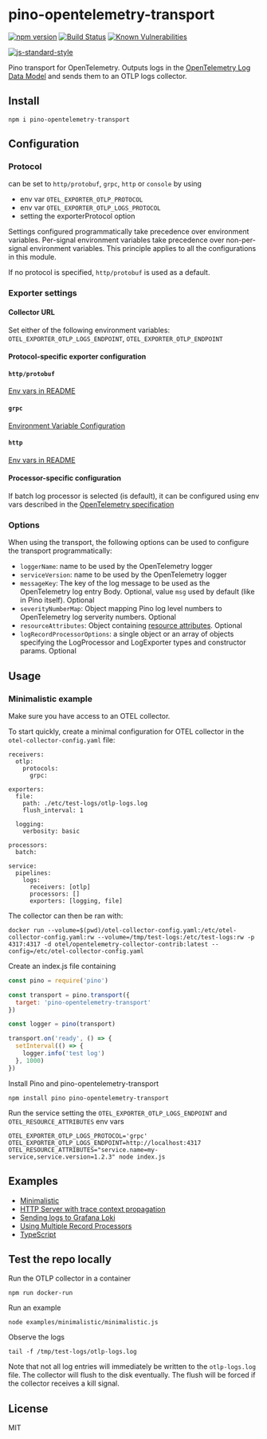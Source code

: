 # pino-opentelemetry-transport
[![npm version](https://img.shields.io/npm/v/pino-opentelemetry-transport)](https://www.npmjs.com/package/pino-opentelemetry-transport)
[![Build Status](https://img.shields.io/github/workflow/status/Vunovati/pino-opentelemetry-transport/CI)](https://github.com/Vunovati/pino-opentelemetry-transport/actions)
[![Known Vulnerabilities](https://snyk.io/test/github/Vunovati/pino-opentelemetry-transport/badge.svg)](https://snyk.io/test/Vunovati/pino-opentelemetry-transport)
<!-- [![Coverage Status](https://coveralls.io/repos/github/Vunovati/pino-opentelemetry-transport/badge.svg?branch=main)](https://coveralls.io/github/Vunovati/pino-opentelemetry-transport?branch=main) -->
[![js-standard-style](https://img.shields.io/badge/code%20style-standard-brightgreen.svg?style=flat)](https://standardjs.com/)

Pino transport for OpenTelemetry. Outputs logs in the [OpenTelemetry Log Data Model](https://github.com/open-telemetry/opentelemetry-specification/blob/fc8289b8879f3a37e1eba5b4e445c94e74b20359/specification/logs/data-model.md) and sends them to an OTLP logs collector.

## Install

```
npm i pino-opentelemetry-transport
```

## Configuration
### Protocol
can be set to `http/protobuf`, `grpc`, `http` or `console` by using 

* env var `OTEL_EXPORTER_OTLP_PROTOCOL` 
* env var `OTEL_EXPORTER_OTLP_LOGS_PROTOCOL`
* setting the exporterProtocol option

Settings configured programmatically take precedence over environment variables. Per-signal environment variables take precedence over non-per-signal environment variables. This principle applies to all the configurations in this module.

If no protocol is specified, `http/protobuf` is used as a default.

### Exporter settings

#### Collector URL

Set either of the following environment variables:
`OTEL_EXPORTER_OTLP_LOGS_ENDPOINT`,
`OTEL_EXPORTER_OTLP_ENDPOINT`

#### Protocol-specific exporter configuration

#### `http/protobuf`
[Env vars in README](https://github.com/open-telemetry/opentelemetry-js/blob/d4a41bd815dd50703f692000a70c59235ad71959/experimental/packages/exporter-trace-otlp-proto/README.md#exporter-timeout-configuration)

#### `grpc`
[Environment Variable Configuration](https://github.com/open-telemetry/opentelemetry-js/blob/d4a41bd815dd50703f692000a70c59235ad71959/experimental/packages/exporter-logs-otlp-grpc/README.md#environment-variable-configuration)

#### `http`
[Env vars in README](https://github.com/open-telemetry/opentelemetry-js/blob/d4a41bd815dd50703f692000a70c59235ad71959/experimental/packages/exporter-trace-otlp-http/README.md#configuration-options-as-environment-variables)


#### Processor-specific configuration
If batch log processor is selected (is default), it can be configured using env vars described in the [OpenTelemetry specification](https://opentelemetry.io/docs/specs/otel/configuration/sdk-environment-variables/#batch-logrecord-processor)

### Options
When using the transport, the following options can be used to configure the transport programmatically:

* `loggerName`: name to be used by the OpenTelemetry logger
* `serviceVersion`: name to be used by the OpenTelemetry logger
* `messageKey`: The key of the log message to be used as the OpenTelemetry log entry Body. Optional, value `msg` used by default (like in Pino itself). Optional
* `severityNumberMap`: Object mapping Pino log level numbers to OpenTelemetry log serverity numbers. Optional
* `resourceAttributes`: Object containing [resource attributes](https://opentelemetry.io/docs/instrumentation/js/resources/). Optional
* `logRecordProcessorOptions`: a single object or an array of objects specifying the LogProcessor and LogExporter types and constructor params. Optional


## Usage

### Minimalistic example

Make sure you have access to an OTEL collector.

To start quickly, create a minimal configuration for OTEL collector in the `otel-collector-config.yaml` file:

```
receivers:
  otlp:
    protocols:
      grpc:

exporters:
  file:
    path: ./etc/test-logs/otlp-logs.log
    flush_interval: 1

  logging:
    verbosity: basic
  
processors:
  batch:

service:
  pipelines:
    logs:
      receivers: [otlp]
      processors: []
      exporters: [logging, file]
```

The collector can then be ran with:

```
docker run --volume=$(pwd)/otel-collector-config.yaml:/etc/otel-collector-config.yaml:rw --volume=/tmp/test-logs:/etc/test-logs:rw -p 4317:4317 -d otel/opentelemetry-collector-contrib:latest --config=/etc/otel-collector-config.yaml
```

Create an index.js file containing

```js
const pino = require('pino')

const transport = pino.transport({
  target: 'pino-opentelemetry-transport'
})

const logger = pino(transport)

transport.on('ready', () => {
  setInterval(() => {
    logger.info('test log')
  }, 1000)
})
```

Install Pino and pino-opentelemetry-transport

```
npm install pino pino-opentelemetry-transport
```


Run the service setting the `OTEL_EXPORTER_OTLP_LOGS_ENDPOINT` and `OTEL_RESOURCE_ATTRIBUTES` env vars

```
OTEL_EXPORTER_OTLP_LOGS_PROTOCOL='grpc' OTEL_EXPORTER_OTLP_LOGS_ENDPOINT=http://localhost:4317 OTEL_RESOURCE_ATTRIBUTES="service.name=my-service,service.version=1.2.3" node index.js
```

## Examples
* [Minimalistic](./examples/minimalistic)
* [HTTP Server with trace context propagation](./examples/trace-context)
* [Sending logs to Grafana Loki](./examples/grafana-loki)
* [Using Multiple Record Processors](./examples/using-multiple-record-processors)
* [TypeScript](./examples/typescript)

## Test the repo locally

Run the OTLP collector in a container

```npm run docker-run```

Run an example

```node examples/minimalistic/minimalistic.js```

Observe the logs

```tail -f /tmp/test-logs/otlp-logs.log```

Note that not all log entries will immediately be written to the `otlp-logs.log` file. The collector will flush to the disk eventually. The flush will be forced if the collector receives a kill signal.


## License

MIT
